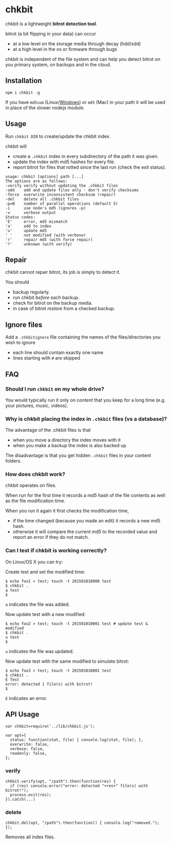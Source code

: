 # chkbit

chkbit is a lightweight **bitrot detection tool**.

bitrot (a bit flipping in your data) can occur

- at a low level on the storage media through decay (hdd/sdd)
- at a high level in the os or firmware through bugs

chkbit is independent of the file system and can help you detect bitrot on you primary system, on backups and in the cloud.

## Installation

`npm i chkbit -g`

If you have `md5sum` (Linux/[Windows](http://gnuwin32.sourceforge.net/packages/coreutils.htm)) or `md5` (Mac) in your path it will be used in place of the slower nodejs module.

## Usage

Run `chkbit DIR` to create/update the chkbit index.

chkbit will

- create a `.chkbit` index in every subdirectory of the path it was given.
- update the index with md5 hashes for every file.
- report bitrot for files that rotted since the last run (check the exit status).

```
usage: chkbit [options] path [...]
The options are as follows:
-verify verify without updating the .chkbit files
-add    add and update files only - don't verify checksums
-force  overwrite inconsistent checksum (repair)
-del    delete all .chkbit files
-p=N    number of parallel operations (default 5)
-i      use node's md5 (ignores -p)
-v      verbose output
Status codes:
'E'     error, md5 mismatch
'a'     add to index
'u'     update md5
' '     not modified (with verbose)
'r'     repair md5 (with force repair)
'?'     unknown (with verify)
```

## Repair

chkbit cannot repair bitrot, its job is simply to detect it.

You should

- backup regularly.
- run chkbit *before* each backup.
- check for bitrot on the backup media.
- in case of bitrot *restore* from a checked backup.

## Ignore files

Add a `.chkbitignore` file containing the names of the files/directories you wish to ignore

- each line should contain exactly one name
- lines starting with `#` are skipped

## FAQ

### Should I run `chkbit` on my whole drive?

You would typically run it only on *content* that you keep for a long time (e.g. your pictures, music, videos).

### Why is chkbit placing the index in `.chkbit` files (vs a database)?

The advantage of the .chkbit files is that

- when you move a directory the index moves with it
- when you make a backup the index is also backed up

The disadvantage is that you get hidden `.chkbit` files in your content folders.

### How does chkbit work?

chkbit operates on files.

When run for the first time it records a md5 hash of the file contents as well as the file modification time.

When you run it again it first checks the modification time,

- if the time changed (because you made an edit) it records a new md5 hash.
- otherwise it will compare the current md5 to the recorded value and report an error if they do not match.

### Can I test if chkbit is working correctly?

On Linux/OS X you can try:

Create test and set the modified time:
```
$ echo foo1 > test; touch -t 201501010000 test
$ chkbit .
a test
$
```
`a` indicates the file was added.

Now update test with a new modified:
```
$ echo foo2 > test; touch -t 201501010001 test # update test & modified
$ chkbit .
u test
$
```

`u` indicates the file was updated.

Now update test with the same modified to simulate bitrot:
```
$ echo foo3 > test; touch -t 201501010001 test
$ chkbit .
E Test
error: detected 1 file(s) with bitrot!
$
```

`E` indicates an error.


## API Usage

```
var chkbit=require('../lib/chkbit.js');

var opt={
  status: function(stat, file) { console.log(stat, file); },
  overwrite: false,
  verbose: false,
  readonly: false,
};
```

### verify

```
chkbit.verify(opt, "/path").then(function(res) {
  if (res) console.error("error: detected "+res+" file(s) with bitrot!");
  process.exit(res);
}).catch(...)
```

### delete

```
chkbit.del(opt, "/path").then(function() { console.log("removed."); });
```
Removes all index files.
